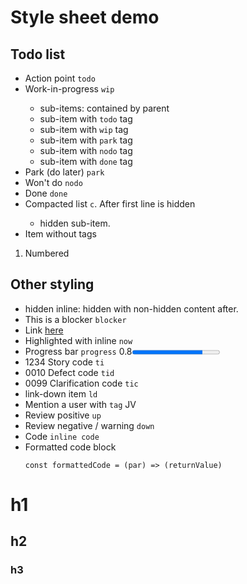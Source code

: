 # Style sheet demo

## Todo list
- <todo>Action point `todo`
- <wip>Work-in-progress `wip`
  - sub-items: contained by parent
  - <todo>sub-item with `todo` tag
  - <wip>sub-item with `wip` tag
  - <park>sub-item with `park` tag
  - <nodo>sub-item with `nodo` tag
  - <done>sub-item with `done` tag
- <park>Park (do later) `park`
- <nodo>Won't do `nodo`
- <done>Done `done`
- <todo><c>Compacted list `c`. After first line is hidden
  - hidden sub-item.
- Item without tags
1. Numbered
## Other styling
- hidden inline: <hide>hidden</hide> with non-hidden content after.
- <blocker>This is a blocker</blocker> `blocker`
- Link [here](http://example.com)
- <wip><now>Highlighted with inline `now`
- Progress bar `progress` 0.8<progress value="0.8">
- <ti>1234</ti> Story code `ti`
- <tid>0010</tid> Defect code `tid`
- <tic>0099</tic> Clarification code `tic`
- <ld><todo>link-down item `ld`
- Mention a user with `tag` <tag>JV
- <up>Review positive `up`
- <down>Review negative / warning `down`
- Code `inline code`
- Formatted code block
  ```JS
  const formattedCode = (par) => (returnValue)
  ```

# h1

## h2

### h3

